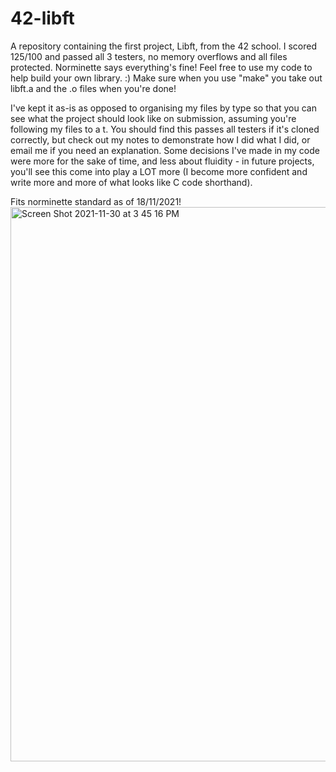 # 42-libft

A repository containing the first project, Libft, from the 42 school. I scored 125/100 and passed all 3 testers, no memory overflows and all files protected. Norminette says everything's fine! Feel free to use my code to help build your own library. :) Make sure when you use "make" you take out libft.a and the .o files when you're done!

I've kept it as-is as opposed to organising my files by type so that you can see what the project should look like on submission, assuming you're following my files to a t. You should find this passes all testers if it's cloned correctly, but check out my notes to demonstrate how I did what I did, or email me if you need an explanation. Some decisions I've made in my code were more for the sake of time, and less about fluidity - in future projects, you'll see this come into play a LOT more (I become more confident and write more and more of what looks like C code shorthand).

Fits norminette standard as of 18/11/2021!
<img width="887" alt="Screen Shot 2021-11-30 at 3 45 16 PM" src="https://user-images.githubusercontent.com/88760123/143989689-1ddd4ca6-82df-4e86-8d5f-13e7dec32555.png">
